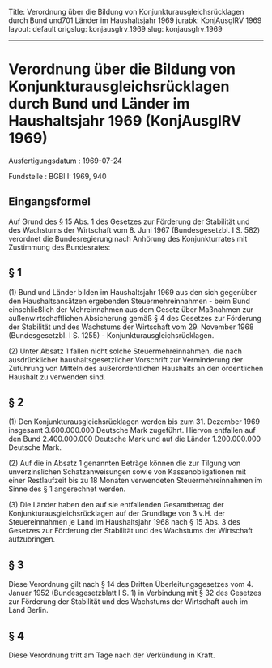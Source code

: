 Title: Verordnung über die Bildung von Konjunkturausgleichsrücklagen durch Bund und701
  Länder im Haushaltsjahr 1969
jurabk: KonjAusglRV 1969
layout: default
origslug: konjausglrv_1969
slug: konjausglrv_1969

---

# Verordnung über die Bildung von Konjunkturausgleichsrücklagen durch Bund und Länder im Haushaltsjahr 1969 (KonjAusglRV 1969)

Ausfertigungsdatum
:   1969-07-24

Fundstelle
:   BGBl I: 1969, 940



## Eingangsformel

Auf Grund des § 15 Abs. 1 des Gesetzes zur Förderung der Stabilität
und des Wachstums der Wirtschaft vom 8. Juni 1967 (Bundesgesetzbl. I
S. 582) verordnet die Bundesregierung nach Anhörung des
Konjunkturrates mit Zustimmung des Bundesrates:


## § 1

(1) Bund und Länder bilden im Haushaltsjahr 1969 aus den sich
gegenüber den Haushaltsansätzen ergebenden Steuermehreinnahmen - beim
Bund einschließlich der Mehreinnahmen aus dem Gesetz über Maßnahmen
zur außenwirtschaftlichen Absicherung gemäß § 4 des Gesetzes zur
Förderung der Stabilität und des Wachstums der Wirtschaft vom 29.
November 1968 (Bundesgesetzbl. I S. 1255) -
Konjunkturausgleichsrücklagen.

(2) Unter Absatz 1 fallen nicht solche Steuermehreinnahmen, die nach
ausdrücklicher haushaltsgesetzlicher Vorschrift zur Verminderung der
Zuführung von Mitteln des außerordentlichen Haushalts an den
ordentlichen Haushalt zu verwenden sind.


## § 2

(1) Den Konjunkturausgleichsrücklagen werden bis zum 31. Dezember 1969
insgesamt 3.600.000.000 Deutsche Mark zugeführt. Hiervon entfallen auf
den Bund 2.400.000.000 Deutsche Mark und auf die Länder 1.200.000.000
Deutsche Mark.

(2) Auf die in Absatz 1 genannten Beträge können die zur Tilgung von
unverzinslichen Schatzanweisungen sowie von Kassenobligationen mit
einer Restlaufzeit bis zu 18 Monaten verwendeten Steuermehreinnahmen
im Sinne des § 1 angerechnet werden.

(3) Die Länder haben den auf sie entfallenden Gesamtbetrag der
Konjunkturausgleichsrücklagen auf der Grundlage von 3 v.H. der
Steuereinnahmen je Land im Haushaltsjahr 1968 nach § 15 Abs. 3 des
Gesetzes zur Förderung der Stabilität und des Wachstums der Wirtschaft
aufzubringen.


## § 3

Diese Verordnung gilt nach § 14 des Dritten Überleitungsgesetzes vom
4\. Januar 1952 (Bundesgesetzblatt I S. 1) in Verbindung mit § 32 des
Gesetzes zur Förderung der Stabilität und des Wachstums der Wirtschaft
auch im Land Berlin.


## § 4

Diese Verordnung tritt am Tage nach der Verkündung in Kraft.

